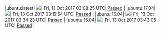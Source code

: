 |ubuntu:latest| ![](https://cdn.rawgit.com/Neilpang/acmetest/master/status/ubuntu-latest.svg?1507864105)| Fri, 13 Oct 2017 03:08:25 UTC| [Passed](https://github.com/Neilpang/acmetest/blob/master/logs/ubuntu-latest.out) |
|ubuntu:17.04| ![](https://cdn.rawgit.com/Neilpang/acmetest/master/status/ubuntu-17.04.svg?1507864614)| Fri, 13 Oct 2017 03:16:54 UTC| [Passed](https://github.com/Neilpang/acmetest/blob/master/logs/ubuntu-17.04.out) |
|ubuntu:16.04| ![](https://cdn.rawgit.com/Neilpang/acmetest/master/status/ubuntu-16.04.svg?1507865663)| Fri, 13 Oct 2017 03:34:23 UTC| [Passed](https://github.com/Neilpang/acmetest/blob/master/logs/ubuntu-16.04.out) |
|ubuntu:15.04| ![](https://cdn.rawgit.com/Neilpang/acmetest/master/status/ubuntu-15.04.svg?1507866185)| Fri, 13 Oct 2017 03:43:05 UTC| [Passed](https://github.com/Neilpang/acmetest/blob/master/logs/ubuntu-15.04.out) |
